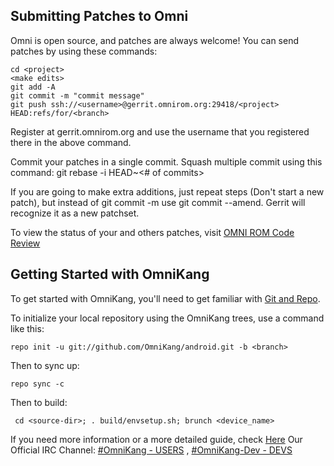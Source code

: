 Submitting Patches to Omni
------------------
Omni is open source, and patches are always welcome!
You can send patches by using these commands:

    cd <project>
    <make edits>
    git add -A
    git commit -m "commit message"
    git push ssh://<username>@gerrit.omnirom.org:29418/<project> HEAD:refs/for/<branch>

Register at gerrit.omnirom.org and use the username that you registered there in the above command.

Commit your patches in a single commit. Squash multiple commit using this command: git rebase -i HEAD~<# of commits>

If you are going to make extra additions, just repeat steps (Don't start a new patch), but instead of git commit -m
use git commit --amend. Gerrit will recognize it as a new patchset.

To view the status of your and others patches, visit [OMNI ROM Code Review](https://gerrit.omnirom.org)


Getting Started with OmniKang
---------------

To get started with OmniKang, you'll need to get
familiar with [Git and Repo](http://source.android.com/download/using-repo).

To initialize your local repository using the OmniKang trees, use a command like this:

    repo init -u git://github.com/OmniKang/android.git -b <branch>

Then to sync up:

    repo sync -c

Then to build:

     cd <source-dir>; . build/envsetup.sh; brunch <device_name>

If you need more information or a more detailed guide, check [Here](http://docs.omnirom.org)
Our Official IRC Channel: [#OmniKang - USERS](http://webchat.freenode.net/?channels=OmniKang)  ,  [#OmniKang-Dev - DEVS](http://webchat.freenode.net/?channels=OmniKang-Dev)
